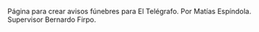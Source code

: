 Página para crear avisos fúnebres para El Telégrafo. 
Por Matías Espíndola.
Supervisor Bernardo Firpo.
